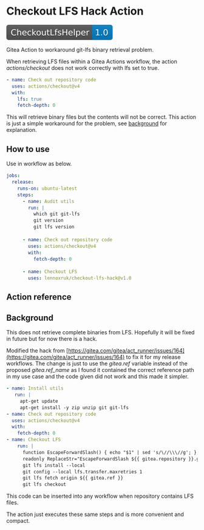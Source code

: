 # Checkout LFS Hack Action

![version](./version.svg)

Gitea Action to workaround git-lfs binary retrieval problem.

When retrieving LFS files within a Gitea Actions workflow, the action _actions/checkout_ does not work correctly with lfs set to true.

```yaml
- name: Check out repository code
  uses: actions/checkout@v4
  with:
    lfs: true
    fetch-depth: 0
```

This will retrieve binary files but the contents will not be correct. This action is just a simple workaround for the problem, see [background](#background) for explanation.

## How to use

Use in workflow as below.

```yaml
jobs:
  release:
    runs-on: ubuntu-latest
    steps:
      - name: Audit utils
        run: |
          which git git-lfs
          git version
          git lfs version

      - name: Check out repository code
        uses: actions/checkout@v4
        with:
          fetch-depth: 0

      - name: Checkout LFS
        uses: lennoxruk/checkout-lfs-hack@v1.0
```

## Action reference
<!-- action-docs-inputs -->
<!-- action-docs-inputs -->
<!-- action-docs-outputs -->
<!-- action-docs-outputs -->
<!-- action-docs-runs -->
<!-- action-docs-runs -->

## Background


This does not retrieve complete binaries from LFS. Hopefully it will be fixed in future but for now there is a hack.

Modified the hack from [https://gitea.com/gitea/act_runner/issues/164](https://gitea.com/gitea/act_runner/issues/164) to fix it for my release workflows. The change is just to use the _gitea.ref_ variable instead of the proposed _gitea.ref_name_ as I found it contained the correct reference path in my use case and the code given did not work and this made it simpler.

```yaml
- name: Install utils
   run: |
     apt-get update
     apt-get install -y zip unzip git git-lfs
- name: Check out repository code
  uses: actions/checkout@v4
  with:
    fetch-depth: 0
- name: Checkout LFS
    run: |
      function EscapeForwardSlash() { echo "$1" | sed 's/\//\\\//g'; }
      readonly ReplaceStr="EscapeForwardSlash ${{ gitea.repository }}.git/info/lfs/objects/batch"; sed -i "s/\(\[http\)\( \".*\)\"\]/\1\2`$ReplaceStr`\"]/" .git/config
      git lfs install --local
      git config --local lfs.transfer.maxretries 1
      git lfs fetch origin ${{ gitea.ref }}
      git lfs checkout
```

This code can be inserted into any workflow when repository contains LFS files.

The action just executes these same steps and is more convenient and compact.
